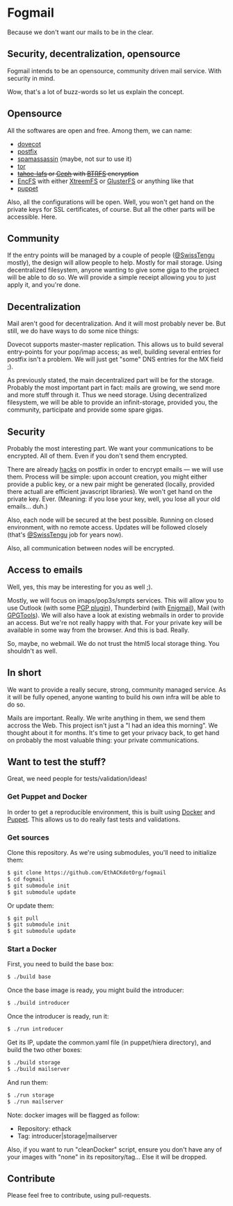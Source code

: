 # Fogmail

Because we don't want our mails to be in the clear.

## Security, decentralization, opensource

Fogmail intends to be an opensource, community driven mail service. With security in mind.

Wow, that's a lot of buzz-words so let us explain the concept.

## Opensource
All the softwares are open and free. Among them, we can name:
* [dovecot](http://dovecot.org/)
* [postfix](http://www.postfix.org/)
* [spamassassin](https://spamassassin.apache.org/) (maybe, not sur to use it)
* [tor](https://www.torproject.org/)
* ~~[tahoe-lafs](https://tahoe-lafs.org/trac/tahoe-lafs) or [Ceph](http://ceph.com/) with [BTRFS](https://btrfs.wiki.kernel.org/index.php/Main_Page) encryption~~
* [EncFS](https://vgough.github.io/encfs/) with either [XtreemFS](http://xtreemfs.org/) or [GlusterFS](http://www.gluster.org/) or anything like that
* [puppet](http://puppetlabs.com/)

Also, all the configurations will be open. Well, you won't get hand on the private keys for SSL certificates, of course. But all the other parts will be accessible. Here.

## Community
If the entry points will be managed by a couple of people ([@SwissTengu](https://twitter.com/swisstengu/) mostly), the design will allow people to help. Mostly for mail storage. Using decentralized filesystem, anyone wanting to give some giga to the project will be able to do so. We will provide a simple receipt allowing you to just apply it, and you're done.

## Decentralization
Mail aren't good for decentralization. And it will most probably never be. But still, we do have ways to do some nice things:

Dovecot supports master-master replication. This allows us to build several entry-points for your pop/imap access; as well, building several entries for postfix isn't a problem. We will just get "some" DNS entries for the MX field ;).

As previously stated, the main decentralized part will be for the storage. Probably the most important part in fact: mails are growing, we send more and more stuff through it. Thus we need storage. Using decentralized filesystem, we will be able to provide an infinit-storage, provided you, the community, participate and provide some spare gigas.


## Security
Probably the most interesting part. We want your communications to be encrypted. All of them. Even if you don't send them encrypted.

There are already [hacks](https://github.com/ajgon/gpg-mailgate) on postfix in order to encrypt emails — we will use them. Process will be simple: upon account creation, you might either provide a public key, or a new pair might be generated (locally, provided there actuall are efficient javascript libraries). We won't get hand on the private key. Ever. (Meaning: if you lose your key, well, you lose all your old emails… duh.)

Also, each node will be secured at the best possible. Running on closed environment, with no remote access. Updates will be followed closely (that's [@SwissTengu](https://twitter.com/swisstengu/) job for years now).

Also, all communication between nodes will be encrypted. 

## Access to emails
Well, yes, this may be interesting for you as well ;).

Mostly, we will focus on imaps/pop3s/smpts services. This will allow you to use Outlook (with some [PGP plugin](https://github.com/dejavusecurity/OutlookPrivacyPlugin)), Thunderbird (with [Enigmail](https://www.enigmail.net/home/index.php)), Mail (with [GPGTools](https://gpgtools.org/)). We will also have a look at existing webmails in order to provide an access. But we're not really happy with that. For your private key will be available in some way from the browser. And this is bad. Really.

So, maybe, no webmail. We do not trust the html5 local storage thing. You shouldn't as well.

## In short
We want to provide a really secure, strong, community managed service. As it will be fully opened, anyone wanting to build his own infra will be able to do so.

Mails are important. Really. We write anything in them, we send them accross the Web. This project isn't just a "I had an idea this morning". We thought about it for months. It's time to get your privacy back, to get hand on probably the most valuable thing: your private communications.

## Want to test the stuff?
Great, we need people for tests/validation/ideas!

### Get Puppet and Docker
In order to get a reproducible environment, this is built using [Docker](https://docker.com/) and [Puppet](https://puppetlabs.com/). This allows us to do really fast tests and validations.

### Get sources
Clone this repository. As we're using submodules, you'll need to initialize them:

```Bash
$ git clone https://github.com/EthACKdotOrg/fogmail
$ cd fogmail
$ git submodule init
$ git submodule update
```

Or update them:

```Bash
$ git pull
$ git submodule init
$ git submodule update
```

### Start a Docker

First, you need to build the base box:

```Bash
$ ./build base
```

Once the base image is ready, you might build the introducer:

```Bash
$ ./build introducer
```

Once the introducer is ready, run it:

```Bash
$ ./run introducer
```

Get its IP, update the common.yaml file (in puppet/hiera directory), and build the two other boxes:

```Bash
$ ./build storage
$ ./build mailserver
```

And run them:

```Bash
$ ./run storage
$ ./run mailserver
```

Note: docker images will be flagged as follow:

- Repository: ethack
- Tag: introducer|storage|mailserver

Also, if you want to run "cleanDocker" script, ensure you don't have any of your images with "none" in its repository/tag… Else it will be dropped.

## Contribute
Please feel free to contribute, using pull-requests.
